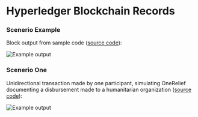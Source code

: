 # Hyperledger Blockchain Records

### Scenerio Example

Block output from sample code ([source code](https://github.com/Brentophillips/OneRelief-Hyperledger/blob/bp-edit/Scenario-Example.md)):

![Example output](https://s3.amazonaws.com/auxiliary.pictures/Blockchain_example_record.png)

### Scenerio One

Unidirectional transaction made by one participant, simulating OneRelief documenting a disbursement made to a humanitarian organization ([source code](https://github.com/Brentophillips/OneRelief-Hyperledger/blob/bp-edit/Scenario-One.md)):

![Example output](https://s3.amazonaws.com/auxiliary.pictures/Blockchain_example_record.png)


